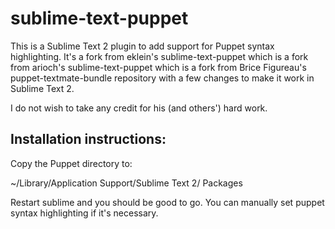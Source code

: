 sublime-text-puppet
===================
This is a Sublime Text 2 plugin to add support for Puppet syntax highlighting.
It's a fork from eklein's sublime-text-puppet which is a fork from 
arioch's sublime-text-puppet which is a fork from Brice Figureau's
puppet-textmate-bundle repository with a few changes to make it work in Sublime Text 2.

I do not wish to take any credit for his (and others') hard work.

Installation instructions:
--------------------------
Copy the Puppet directory to:

  ~/Library/Application Support/Sublime Text 2/ Packages

Restart sublime and you should be good to go.  You can manually set
puppet syntax highlighting if it's necessary.
